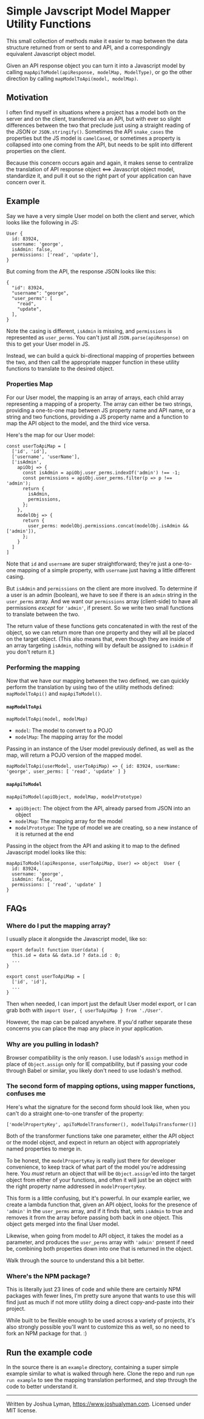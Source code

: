 # Simple Javscript Model Mapper Utility Functions

This small collection of methods make it easier to map between the data structure returned from or sent to and API, and a correspondingly equivalent Javascript object model.

Given an API response object you can turn it into a Javascript model by calling `mapApiToModel(apiResponse, modelMap, ModelType)`, or go the other direction by calling `mapModelToApi(model, modelMap)`.

## Motivation

I often find myself in situations where a project has a model both on the server and on the client, transferred via an API, but with ever so slight differences between the two that preclude just using a straight reading of the JSON or `JSON.stringify()`. Sometimes the API `snake_cases` the properties but the JS model is `camelCased`, or sometimes a property is collapsed into one coming from the API, but needs to be split into different properties on the client.

Because this concern occurs again and again, it makes sense to centralize the translation of API response object <==> Javascript object model, standardize it, and pull it out so the right part of your application can have concern over it.

## Example

Say we have a very simple User model on both the client and server, which looks like the following in JS:

```
User {
  id: 83924,
  username: 'george',
  isAdmin: false,
  permissions: ['read', 'update'],
}
```

But coming from the API, the response JSON looks like this:

```
{
  "id": 83924,
  "username": "george",
  "user_perms": [
    "read",
    "update",
  ],
}
```

Note the casing is different, `isAdmin` is missing, and `permissions` is represented as `user_perms`. You can't just all `JSON.parse(apiResponse)` on this to get your User model in JS.

Instead, we can build a quick bi-directional mapping of properties between the two, and then call the appropriate mapper function in these utility functions to translate to the desired object.

### Properties Map

For our User model, the mapping is an array of arrays, each child array representing a mapping of a property. The array can either be two strings, providing a one-to-one map between JS property name and API name, or a string and two functions, providing a JS property name and a function to map the API object to the model, and the third vice versa. 

Here's the map for our User model:

```
const userToApiMap = [
  ['id', 'id'],
  ['username', 'userName'],
  ['isAdmin',
    apiObj => {
      const isAdmin = apiObj.user_perms.indexOf('admin') !== -1;
      const permissions = apiObj.user_perms.filter(p => p !== 'admin');
      return {
        isAdmin,
        permissions,
      };
    },
    modelObj => {
      return {
        user_perms: modelObj.permissions.concat(modelObj.isAdmin && ['admin']),
      };
    }
  ]
]
```

Note that `id` and `username` are super straightforward; they're just a one-to-one mapping of a simple property, with `username` just having a little different casing.

But `isAdmin` and `permissions` on the client are more involved. To determine if a user is an admin (boolean), we have to see if there is an `admin` string in the `user_perms` array. And we want our `permissions` array (client-side) to have all permissions _except_ for `'admin'`, if present. So we write two small functions to translate between the two.

The return value of these functions gets concatenated in with the rest of the object, so we can return more than one property and they will all be placed on the target object. (This also means that, even though they are inside of an array targeting `isAdmin`, nothing will by default be assigned to `isAdmin` if you don't return it.)

### Performing the mapping

Now that we have our mapping between the two defined, we can quickly perform the translation by using two of the utility methods defined: `mapModelToApi()` and `mapApiToModel()`.

#### `mapModelToApi`

`mapModelToApi(model, modelMap)`

* `model`: The model to convert to a POJO
* `modelMap`: The mapping array for the model

Passing in an instance of the User model previously defined, as well as the map, will return a POJO version of the mapped model.

`mapModelToApi(userModel, userToApiMap) => { id: 83924, userName: 'george', user_perms: [ 'read', 'update' ] }`

#### `mapApiToModel`

`mapApiToModel(apiObject, modelMap, modelPrototype)`

* `apiObject`: The object from the API, already parsed from JSON into an object
* `modelMap`: The mapping array for the model
* `modelPrototype`: The type of model we are creating, so a new instance of it is returned at the end

Passing in the object from the API and asking it to map to the defined Javascript model looks like this:

```
mapApiToModel(apiResponse, userToApiMap, User) => object  User {
  id: 83924,
  username: 'george',
  isAdmin: false,
  permissions: [ 'read', 'update' ]
}
```

## FAQs

### Where do I put the mapping array?

I usually place it alongside the Javascript model, like so:

```
export default function User(data) {
  this.id = data && data.id ? data.id : 0;
  ...
}

export const userToApiMap = [
  ['id', 'id'],
  ...
}
```

Then when needed, I can import just the default User model export, or I can grab both with `import User, { userToApiMap } from './User'`.

However, the map can be palced anywhere. If you'd rather separate these concerns you can place the map any place in your application.

### Why are you pulling in lodash?

Browser compatibility is the only reason. I use lodash's `assign` method in place of `Object.assign` only for IE compatibility, but if passing your code through Babel or similar, you likely don't need to use lodash's method. 

### The second form of mapping options, using mapper functions, confuses me

Here's what the signature for the second form should look like, when you can't do a straight one-to-one transfer of the property:

`['modelPropertyKey', apiToModelTransformer(), modelToApiTransformer()]`

Both of the transformer functions take one parameter, either the API object or the model object, and expect in return an object with appropriately named properties to merge in.

To be honest, the `modelPropertyKey` is really just there for developer convenience, to keep track of what part of the model you're addressing here. You _must_ return an object that will be `Object.assign`'ed into the target object from either of your functions, and often it will just be an object with the right property name addressed in `modelPropertyKey`.

This form is a little confusing, but it's powerful. In our example earlier, we create a lambda function that, given an API object, looks for the presence of `'admin'` in the `user_perms` array, and if it finds that, sets `isAdmin` to true and removes it from the array before passing both back in one object. This object gets merged into the final User model.

Likewise, when going from model to API object, it takes the model as a parameter, and produces the `user_perms` array with `'admin'` present if need be, combining both properties down into one that is returned in the object.

Walk through the source to understand this a bit better.

### Where's the NPM package?

This is literally just 23 lines of code and while there are certainly NPM packages with fewer lines, I'm pretty sure anyone that wants to use this will find just as much if not more utility doing a direct copy-and-paste into their project. 

While built to be flexible enough to be used across a variety of projects, it's also strongly possible you'll want to customize this as well, so no need to fork an NPM package for that. :)

## Run the example code

In the source there is an `example` directory, containing a super simple example similar to what is walked through here. Clone the repo and run `npm run example` to see the mapping translation performed, and step through the code to better understand it.

---

Written by Joshua Lyman, https://www.joshualyman.com. Licensed under MIT license.
